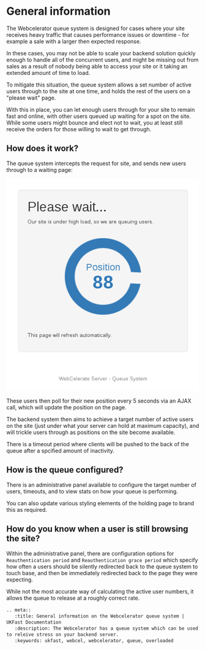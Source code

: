 # General information

The Webcelerator queue system is designed for cases where your site receives heavy traffic that causes performance issues or downtime - for example a sale with a larger then expected response.

In these cases, you may not be able to scale your backend solution quickly enough to handle all of the concurrent users, and might be missing out from sales as a result of nobody being able to access your site or it taking an extended amount of time to load.

To mitigate this situation, the queue system allows a set number of active users through to the site at one time, and holds the rest of the users on a "please wait" page.

With this in place, you can let enough users through for your site to remain fast and online, with other users queued up waiting for a spot on the site. While some users might bounce and elect not to wait, you at least still receive the orders for those willing to wait to get through.

## How does it work?

The queue system intercepts the request for site, and sends new users through to a waiting page:

![WebCel Queue Hosting Page](files/webcel-queue-holding-page.png)

These users then poll for their new position every 5 seconds via an AJAX call, which will update the position on the page.

The backend system then aims to achieve a target number of active users on the site (just under what your server can hold at maximum capacity), and will trickle users through as positions on the site become available.

There is a timeout period where clients will be pushed to the back of the queue after a spcified amount of inactivity.

## How is the queue configured?

There is an administrative panel available to configure the target number of users, timeouts, and to view stats on how your queue is performing.

You can also update various styling elements of the holding page to brand this as required.

## How do you know when a user is still browsing the site?

Within the administrative panel, there are configuration options for `Reauthentication period` and `Reauthentication grace period` which specify how often a users should be silently redirected back to the queue system to touch base, and then be immediately redirected back to the page they were expecting.

While not the most accurate way of calculating the active user numbers, it allows the queue to release at a roughly correct rate.


```eval_rst
.. meta::
   :title: General information on the Webcelerator queue system | UKFast Documentation
   :description: The Webcelerator has a queue system which can be used to releive stress on your backend server.
   :keywords: ukfast, webcel, webcelerator, queue, overloaded
```

